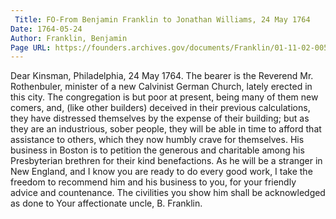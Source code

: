 ```yaml
---
 Title: FO-From Benjamin Franklin to Jonathan Williams, 24 May 1764
Date: 1764-05-24
Author: Franklin, Benjamin
Page URL: https://founders.archives.gov/documents/Franklin/01-11-02-0051
---
```


Dear Kinsman,
Philadelphia, 24 May 1764.
The bearer is the Reverend Mr. Rothenbuler, minister of a new Calvinist German Church, lately erected in this city. The congregation is but poor at present, being many of them new comers, and, (like other builders) deceived in their previous calculations, they have distressed themselves by the expense of their building; but as they are an industrious, sober people, they will be able in time to afford that assistance to others, which they now humbly crave for themselves.
His business in Boston is to petition the generous and charitable among his Presbyterian brethren for their kind benefactions. As he will be a stranger in New England, and I know you are ready to do every good work, I take the freedom to recommend him and his business to you, for your friendly advice and countenance. The civilities you show him shall be acknowledged as done to Your affectionate uncle,
B. Franklin.


